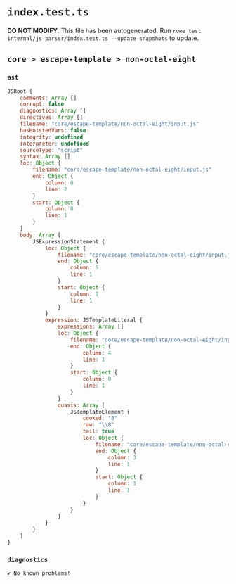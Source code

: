 # `index.test.ts`

**DO NOT MODIFY**. This file has been autogenerated. Run `rome test internal/js-parser/index.test.ts --update-snapshots` to update.

## `core > escape-template > non-octal-eight`

### `ast`

```javascript
JSRoot {
	comments: Array []
	corrupt: false
	diagnostics: Array []
	directives: Array []
	filename: "core/escape-template/non-octal-eight/input.js"
	hasHoistedVars: false
	integrity: undefined
	interpreter: undefined
	sourceType: "script"
	syntax: Array []
	loc: Object {
		filename: "core/escape-template/non-octal-eight/input.js"
		end: Object {
			column: 0
			line: 2
		}
		start: Object {
			column: 0
			line: 1
		}
	}
	body: Array [
		JSExpressionStatement {
			loc: Object {
				filename: "core/escape-template/non-octal-eight/input.js"
				end: Object {
					column: 5
					line: 1
				}
				start: Object {
					column: 0
					line: 1
				}
			}
			expression: JSTemplateLiteral {
				expressions: Array []
				loc: Object {
					filename: "core/escape-template/non-octal-eight/input.js"
					end: Object {
						column: 4
						line: 1
					}
					start: Object {
						column: 0
						line: 1
					}
				}
				quasis: Array [
					JSTemplateElement {
						cooked: "8"
						raw: "\\8"
						tail: true
						loc: Object {
							filename: "core/escape-template/non-octal-eight/input.js"
							end: Object {
								column: 3
								line: 1
							}
							start: Object {
								column: 1
								line: 1
							}
						}
					}
				]
			}
		}
	]
}
```

### `diagnostics`

```
✔ No known problems!

```
